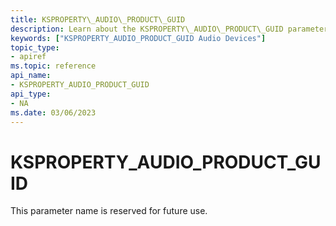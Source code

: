 ```yaml
---
title: KSPROPERTY\_AUDIO\_PRODUCT\_GUID
description: Learn about the KSPROPERTY\_AUDIO\_PRODUCT\_GUID parameter. This parameter name is reserved for future use.
keywords: ["KSPROPERTY_AUDIO_PRODUCT_GUID Audio Devices"]
topic_type:
- apiref
ms.topic: reference
api_name:
- KSPROPERTY_AUDIO_PRODUCT_GUID
api_type:
- NA
ms.date: 03/06/2023
---
```



# KSPROPERTY\_AUDIO\_PRODUCT\_GUID


This parameter name is reserved for future use.

 

 





